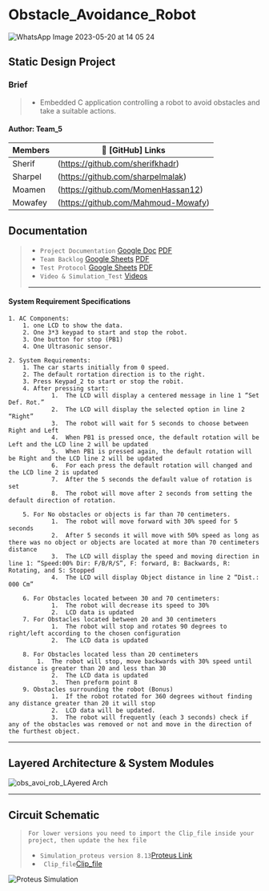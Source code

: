 # Obstacle_Avoidance_Robot
![WhatsApp Image 2023-05-20 at 14 05 24](https://github.com/sherifkhadr/SPRINTS_Obstacle_Car_Avoidance/assets/60091384/95f43bdf-e554-47d3-b05d-6b227aefff78)


## Static Design Project
### Brief
> - Embedded C application controlling a robot to avoid obstacles and take a suitable actions.

#### Author: Team_5 

|     Members    |        🔗 [GitHub] Links               |
|----------------| --------------------------------------- |
|     Sherif     | (https://github.com/sherifkhadr)        |
|     Sharpel    | (https://github.com/sharpelmalak)       |
|     Moamen     | (https://github.com/MomenHassan12)      |
|     Mowafey    | (https://github.com/Mahmoud-Mowafy)     |

## Documentation
> - `Project Documentation`
        [Google Doc](https://docs.google.com/document/d/1IRe-8jyH7wxBTIzXYDLSMfOx0oQpCD-H/edit)
        [PDF](https://github.com/sherifkhadr/SPRINTS_Obstacle_Car_Avoidance/blob/main/Documents/ObstacleAvoidanceRobot_Documentation.pdf)
> - `Team Backlog` 
        [Google Sheets](https://docs.google.com/spreadsheets/d/1XW7B8uJXqhWbA-ssNdg-yLGVKJ6-zs-nqy5UxN3s-8I/edit#gid=0) 
        [PDF](https://github.com/sherifkhadr/SPRINTS_Obstacle_Car_Avoidance/blob/main/Documents/Team_5_Backlog.pdf)
> - `Test Protocol` 
      [Google Sheets](https://docs.google.com/spreadsheets/d/1XW7B8uJXqhWbA-ssNdg-yLGVKJ6-zs-nqy5UxN3s-8I/edit#gid=742696996) 
      [PDF](https://github.com/sherifkhadr/SPRINTS_Obstacle_Car_Avoidance/blob/main/Documents/Team_5_Test%20Protocol.pdf)
> - `Video & Simulation_Test` 
      [Videos](https://github.com/sherifkhadr/SPRINTS_Obstacle_Car_Avoidance/tree/main/Documents/Videos) 
> - ---





#### System Requirement Specifications
    1. AC Components:
        1. one LCD to show the data.
        2. One 3*3 keypad to start and stop the robot.
        3. One button for stop (PB1)
        4. One Ultrasonic sensor.
    
    2. System Requirements:
        1. The car starts initially from 0 speed.
        2. The default rortation direction is to the right.
        3. Press Keypad_2 to start or stop the robit.
        4. After pressing start:
                1.	The LCD will display a centered message in line 1 “Set Def. Rot.”
                2.	The LCD will display the selected option in line 2 “Right”
                3.	The robot will wait for 5 seconds to choose between Right and Left
                4.	When PB1 is pressed once, the default rotation will be Left and the LCD line 2 will be updated
                5.	When PB1 is pressed again, the default rotation will be Right and the LCD line 2 will be updated
                6.	For each press the default rotation will changed and the LCD line 2 is updated
                7.	After the 5 seconds the default value of rotation is set
                8.	The robot will move after 2 seconds from setting the default direction of rotation.

        5. For No obstacles or objects is far than 70 centimeters.
                1.	The robot will move forward with 30% speed for 5 seconds
                2.	After 5 seconds it will move with 50% speed as long as there was no object or objects are located at more than 70 centimeters distance
                3.	The LCD will display the speed and moving direction in line 1: “Speed:00% Dir: F/B/R/S”, F: forward, B: Backwards, R: Rotating, and S: Stopped
                4.	The LCD will display Object distance in line 2 “Dist.: 000 Cm”

        6. For Obstacles located between 30 and 70 centimeters:
                1.	The robot will decrease its speed to 30%
                2.	LCD data is updated
        7. For Obstacles located between 20 and 30 centimeters
                1.	The robot will stop and rotates 90 degrees to right/left according to the chosen configuration
                2.	The LCD data is updated

        8. For Obstacles located less than 20 centimeters
        	1.	The robot will stop, move backwards with 30% speed until distance is greater than 20 and less than 30
                2.	The LCD data is updated
                3.	Then preform point 8
        9. Obstacles surrounding the robot (Bonus)
                1.	If the robot rotated for 360 degrees without finding any distance greater than 20 it will stop
                2.	LCD data will be updated.
                3.	The robot will frequently (each 3 seconds) check if any of the obstacles was removed or not and move in the direction of the furthest object.


-----------------------------------------------------------------------------------------------------------------------------------------------------------------------------------------------------------
## Layered Architecture & System Modules
![obs_avoi_rob_LAyered Arch](https://github.com/sherifkhadr/SPRINTS_Obstacle_Car_Avoidance/assets/60091384/edaed449-654b-4064-a0b6-c296ab5995cc)


-----------------------------------------------------------------------------------------------------------------------------------------------------------------------------------------------------------
## Circuit Schematic
> `For lower versions you need to import the Clip_file inside your project, then update the hex file`
> - `Simulation_proteus version 8.13`[Proteus Link](https://github.com/sherifkhadr/SPRINTS_Obstacle_Car_Avoidance/blob/main/Simulation/Obstacle_Avoidance_Robot.pdsprj)
> - ` Clip_file`[Clip_file](https://github.com/sherifkhadr/SPRINTS_Obstacle_Car_Avoidance/blob/main/Simulation/lowerVersionsClip.pdsclip)
        
        
![Proteus Simulation](https://github.com/sherifkhadr/SPRINTS_Obstacle_Car_Avoidance/assets/60091384/c9fdff62-2666-4dff-b9b9-d028ab184020)




